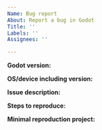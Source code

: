 ```yaml
---
Name: Bug report
About: Report a bug in Godot
Title: ''
Labels: ''
Assignees: ''

---
```

<!-- Please search existing issues for potential duplicates before filing yours:	
https://github.com/godotengine/godot/issues?q=is%3Aissue	
-->

**Godot version:**
<!-- Specify commit hash if using non-official build. -->


**OS/device including version:**
<!-- Specify GPU model, drivers, and the backend (GLES2, GLES3, Vulkan) if graphics-related. -->


**Issue description:**
<!-- What happened, and what was expected. -->


**Steps to reproduce:**


**Minimal reproduction project:**
<!-- A small Godot project which reproduces the issue. Drag and drop a zip archive to upload it. -->
